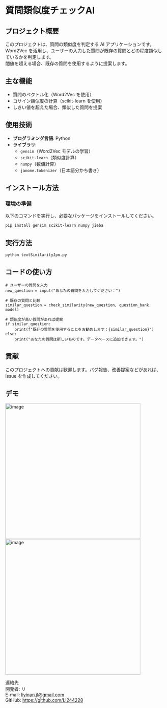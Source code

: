 # 質問類似度チェックAI

## プロジェクト概要
このプロジェクトは、質問の類似度を判定する AI アプリケーションです。  
Word2Vec を活用し、ユーザーの入力した質問が既存の質問とどの程度類似しているかを判定します。  
閾値を超える場合、既存の質問を使用するように提案します。

## 主な機能
- 質問のベクトル化（Word2Vec を使用）
- コサイン類似度の計算（scikit-learn を使用）
- しきい値を超えた場合、類似した質問を提案

## 使用技術
- **プログラミング言語**: Python
- **ライブラリ**:
  - `gensim`（Word2Vec モデルの学習）
  - `scikit-learn`（類似度計算）
  - `numpy`（数値計算）
  - `janome.tokenizer`（日本語分かち書き）

## インストール方法
### 環境の準備
以下のコマンドを実行し、必要なパッケージをインストールしてください。
```bash
pip install gensim scikit-learn numpy jieba
```

## 実行方法
```bash
python textSimilarityJpn.py
```

## コードの使い方
```
# ユーザーの質問を入力
new_question = input("あなたの質問を入力してください：")

# 既存の質問と比較
similar_question = check_similarity(new_question, question_bank, model)

# 類似度が高い質問があれば提案
if similar_question:
    print(f"既存の質問を使用することをお勧めします：{similar_question}")
else:
    print("あなたの質問は新しいものです。データベースに追加できます。")
```

## 貢献
このプロジェクトへの貢献は歓迎します。バグ報告、改善提案などがあれば、Issue を作成してください。

## デモ
<img width="424" alt="image" src="https://github.com/user-attachments/assets/a4eb4207-5a4f-4ddc-b0ca-900a9927e425" />
<img width="424" alt="image" src="https://github.com/user-attachments/assets/03338b78-059b-40d5-987e-e0527f037ac9" />



連絡先  
開発者: リ  
E-mail: liyinan.jl@gmail.com  
GitHub: https://github.com/Li244228  

